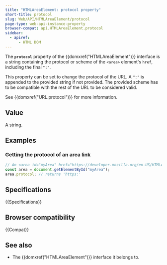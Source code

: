 ```yaml
---
title: "HTMLAreaElement: protocol property"
short-title: protocol
slug: Web/API/HTMLAreaElement/protocol
page-type: web-api-instance-property
browser-compat: api.HTMLAreaElement.protocol
sidebar:
  - apiref:
      - HTML DOM
---
```


The **`protocol`** property of the {{domxref("HTMLAreaElement")}} interface is a string containing the protocol or scheme of the `<area>` element's `href`, including the final `":"`.

This property can be set to change the protocol of the URL. A `":"` is appended to the provided string if not provided. The provided scheme has to be compatible with the rest of the URL to be considered valid.

See {{domxref("URL.protocol")}} for more information.

## Value

A string.

## Examples

### Getting the protocol of an area link

```js
// An <area id="myArea" href="https://developer.mozilla.org/en-US/HTMLAreaElement"> element is in the document
const area = document.getElementById("myArea");
area.protocol; // returns 'https:'
```

## Specifications

{{Specifications}}

## Browser compatibility

{{Compat}}

## See also

- The {{domxref("HTMLAreaElement")}} interface it belongs to.
